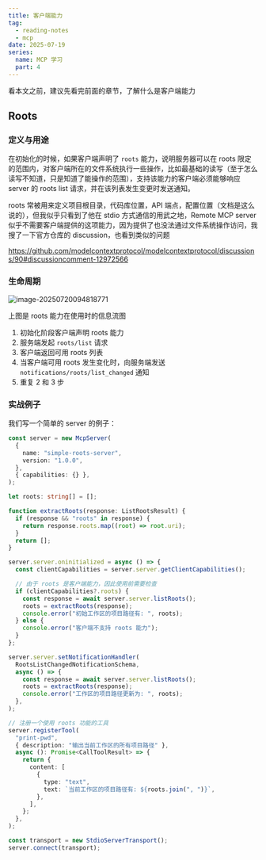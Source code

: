 ```yaml
---
title: 客户端能力
tag:
  - reading-notes
  - mcp
date: 2025-07-19
series:
  name: MCP 学习
  part: 4
---
```


看本文之前，建议先看完前面的章节，了解什么是客户端能力

## Roots

### 定义与用途

在初始化的时候，如果客户端声明了 `roots` 能力，说明服务器可以在 roots 限定的范围内，对客户端所在的文件系统执行一些操作，比如最基础的读写（至于怎么读写不知道，只是知道了能操作的范围），支持该能力的客户端必须能够响应 server 的 roots list 请求，并在该列表发生变更时发送通知。

roots 常被用来定义项目根目录，代码库位置，API 端点，配置位置（文档是这么说的），但我似乎只看到了他在 stdio 方式通信的用武之地，Remote MCP server 似乎不需要客户端提供的这项能力，因为提供了也没法通过文件系统操作访问，我搜了一下官方仓库的 discussion，也看到类似的问题

https://github.com/modelcontextprotocol/modelcontextprotocol/discussions/90#discussioncomment-12972566

### 生命周期

![image-20250720094818771](https://2f0f3db.webp.li/2025/07/image-20250720094818771.png)

上图是 roots 能力在使用时的信息流图

1. 初始化阶段客户端声明 roots 能力
2. 服务端发起 `roots/list` 请求
3. 客户端返回可用 roots 列表
4. 当客户端可用 roots 发生变化时，向服务端发送 `notifications/roots/list_changed` 通知
5. 重复 2 和 3 步

### 实战例子

我们写一个简单的 server 的例子：

```TypeScript
const server = new McpServer(
  {
    name: "simple-roots-server",
    version: "1.0.0",
  },
  { capabilities: {} },
);

let roots: string[] = [];

function extractRoots(response: ListRootsResult) {
  if (response && "roots" in response) {
    return response.roots.map((root) => root.uri);
  }
  return [];
}

server.server.oninitialized = async () => {
  const clientCapabilities = server.server.getClientCapabilities();

  // 由于 roots 是客户端能力，因此使用前需要检查
  if (clientCapabilities?.roots) {
    const response = await server.server.listRoots();
    roots = extractRoots(response);
    console.error("初始工作区的项目路径有: ", roots);
  } else {
    console.error("客户端不支持 roots 能力");
  }
};

server.server.setNotificationHandler(
  RootsListChangedNotificationSchema,
  async () => {
    const response = await server.server.listRoots();
    roots = extractRoots(response);
    console.error("工作区的项目路径更新为: ", roots);
  },
);

// 注册一个使用 roots 功能的工具
server.registerTool(
  "print-pwd",
  { description: "输出当前工作区的所有项目路径" },
  async (): Promise<CallToolResult> => {
    return {
      content: [
        {
          type: "text",
          text: `当前工作区的项目路径有: ${roots.join(", ")}`,
        },
      ],
    };
  },
);

const transport = new StdioServerTransport();
server.connect(transport);
```
